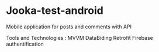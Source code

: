 # Jooka-test-android

Mobile application for posts and comments with API

Tools and Technologies :
  MVVM
  DataBiding
  Retrofit
  Firebase authentification
  
